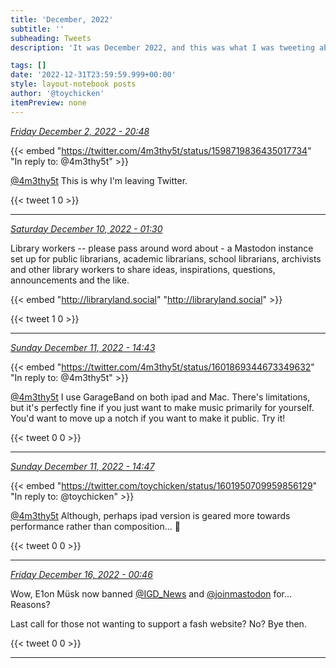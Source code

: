 ```yaml
---
title: 'December, 2022'
subtitle: ''
subheading: Tweets
description: 'It was December 2022, and this was what I was tweeting about...'

tags: []
date: '2022-12-31T23:59:59.999+00:00'
style: layout-notebook posts
author: '@toychicken'
itemPreview: none
---
```


<p><a id="1598781197655674900" href="#1598781197655674900"><em title="2022-12-02T20:48:36.000+00:00">Friday December 2, 2022 - 20:48</em></a></p>
      
{{< embed "https://twitter.com/4m3thy5t/status/1598719836435017734" "In reply to: @4m3thy5t" >}}


[@4m3thy5t](https://twitter.com/@4m3thy5t)  This is why I'm leaving Twitter.

{{< tweet 1 0 >}}

---

<p><a id="1601388762831138816" href="#1601388762831138816"><em title="2022-12-10T01:30:08.000+00:00">Saturday December 10, 2022 - 01:30</em></a></p>
      
Library workers -- please pass around word about  - a Mastodon instance set up for public librarians, academic librarians, school librarians, archivists and other library workers to share ideas, inspirations, questions, announcements and the like.

{{< embed "http://libraryland.social" "http://libraryland.social" >}}


{{< tweet 1 0 >}}

---

<p><a id="1601950709959856129" href="#1601950709959856129"><em title="2022-12-11T14:43:06.000+00:00">Sunday December 11, 2022 - 14:43</em></a></p>
      
{{< embed "https://twitter.com/4m3thy5t/status/1601869344673349632" "In reply to: @4m3thy5t" >}}


[@4m3thy5t](https://twitter.com/@4m3thy5t)  I use GarageBand on both ipad and Mac. There's limitations, but it's perfectly fine if you just want to make music primarily for yourself. You'd want to move up a notch if you want to make it public. Try it!

{{< tweet 0 0 >}}

---

<p><a id="1601951775292272640" href="#1601951775292272640"><em title="2022-12-11T14:47:20.000+00:00">Sunday December 11, 2022 - 14:47</em></a></p>
      
{{< embed "https://twitter.com/toychicken/status/1601950709959856129" "In reply to: @toychicken" >}}


[@4m3thy5t](https://twitter.com/@4m3thy5t)  Although, perhaps ipad version is geared more towards performance rather than composition... 🤔

{{< tweet 0 0 >}}

---

<p><a id="1603552212445265920" href="#1603552212445265920"><em title="2022-12-16T00:46:54.000+00:00">Friday December 16, 2022 - 00:46</em></a></p>
      
Wow, E1on Müsk now banned [@IGD_News](https://twitter.com/@IGD_News)  and [@joinmastodon](https://twitter.com/@joinmastodon)  for... Reasons?



Last call for those not wanting to support a fash website? No? Bye then.

{{< tweet 0 0 >}}

---
